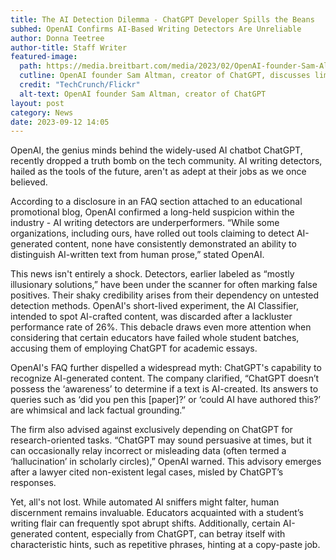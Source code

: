 ```yaml
---
title: The AI Detection Dilemma - ChatGPT Developer Spills the Beans
subhed: OpenAI Confirms AI-Based Writing Detectors Are Unreliable
author: Donna Teetree
author-title: Staff Writer
featured-image: 
  path: https://media.breitbart.com/media/2023/02/OpenAI-founder-Sam-Altman-creator-of-ChatGPT.jpg
  cutline: OpenAI founder Sam Altman, creator of ChatGPT, discusses limitations of AI detectors.
  credit: "TechCrunch/Flickr"
  alt-text: OpenAI founder Sam Altman, creator of ChatGPT
layout: post
category: News
date: 2023-09-12 14:05
---
```


OpenAI, the genius minds behind the widely-used AI chatbot ChatGPT, recently dropped a truth bomb on the tech community. AI writing detectors, hailed as the tools of the future, aren't as adept at their jobs as we once believed.

According to a disclosure in an FAQ section attached to an educational promotional blog, OpenAI confirmed a long-held suspicion within the industry - AI writing detectors are underperformers. “While some organizations, including ours, have rolled out tools claiming to detect AI-generated content, none have consistently demonstrated an ability to distinguish AI-written text from human prose,” stated OpenAI.

This news isn't entirely a shock. Detectors, earlier labeled as “mostly illusionary solutions,” have been under the scanner for often marking false positives. Their shaky credibility arises from their dependency on untested detection methods. OpenAI's short-lived experiment, the AI Classifier, intended to spot AI-crafted content, was discarded after a lackluster performance rate of 26%. This debacle draws even more attention when considering that certain educators have failed whole student batches, accusing them of employing ChatGPT for academic essays.

OpenAI's FAQ further dispelled a widespread myth: ChatGPT's capability to recognize AI-generated content. The company clarified, “ChatGPT doesn’t possess the ‘awareness’ to determine if a text is AI-created. Its answers to queries such as ‘did you pen this [paper]?’ or ‘could AI have authored this?’ are whimsical and lack factual grounding.”

The firm also advised against exclusively depending on ChatGPT for research-oriented tasks. “ChatGPT may sound persuasive at times, but it can occasionally relay incorrect or misleading data (often termed a ‘hallucination’ in scholarly circles),” OpenAI warned. This advisory emerges after a lawyer cited non-existent legal cases, misled by ChatGPT’s responses.

Yet, all's not lost. While automated AI sniffers might falter, human discernment remains invaluable. Educators acquainted with a student’s writing flair can frequently spot abrupt shifts. Additionally, certain AI-generated content, especially from ChatGPT, can betray itself with characteristic hints, such as repetitive phrases, hinting at a copy-paste job.
